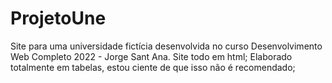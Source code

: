 # ProjetoUne
Site para uma universidade fictícia desenvolvida no curso Desenvolvimento Web Completo 2022 - Jorge Sant Ana. 
Site todo em html;
Elaborado totalmente em tabelas, estou ciente de que isso não é recomendado;
